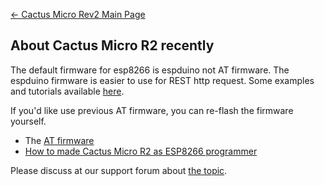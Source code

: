 [← Cactus Micro Rev2 Main Page](Cactus_Micro_Rev2.md)

## About Cactus Micro R2 recently

The default firmware for esp8266 is espduino not AT firmware. The
espduino firmware is easier to use for REST http request. Some examples
and tutorials available [here](Cactus_Micro_R2_Tutorial.md).

If you'd like use previous AT firmware, you can re-flash the firmware
yourself.

  - The [AT
    firmware](//i1.aprbrother.com/ai-thinker-0.9.5.2-9600.bin?attname=)
  - [How to made Cactus Micro R2 as ESP8266
    programmer](How_to_made_Cactus_Micro_R2_as_ESP8266_programmer.md)

Please discuss at our support forum about [the
topic](http://bbs.aprbrother.com/t/about-cactus-micro-r2-recently/493).
